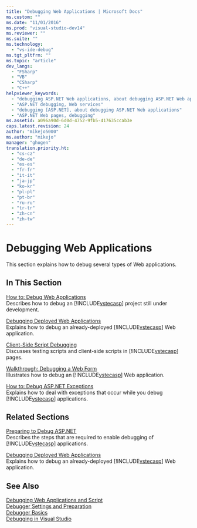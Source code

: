 ```yaml
---
title: "Debugging Web Applications | Microsoft Docs"
ms.custom: ""
ms.date: "11/01/2016"
ms.prod: "visual-studio-dev14"
ms.reviewer: ""
ms.suite: ""
ms.technology: 
  - "vs-ide-debug"
ms.tgt_pltfrm: ""
ms.topic: "article"
dev_langs: 
  - "FSharp"
  - "VB"
  - "CSharp"
  - "C++"
helpviewer_keywords: 
  - "debugging ASP.NET Web applications, about debugging ASP.NET Web applications"
  - "ASP.NET debugging, Web services"
  - "debugging [ASP.NET], about debugging ASP.NET Web applications"
  - "ASP.NET Web pages, debugging"
ms.assetid: a096a90d-6d0d-4752-9fb5-417635ccab3e
caps.latest.revision: 24
author: "mikejo5000"
ms.author: "mikejo"
manager: "ghogen"
translation.priority.ht: 
  - "cs-cz"
  - "de-de"
  - "es-es"
  - "fr-fr"
  - "it-it"
  - "ja-jp"
  - "ko-kr"
  - "pl-pl"
  - "pt-br"
  - "ru-ru"
  - "tr-tr"
  - "zh-cn"
  - "zh-tw"
---
```

# Debugging Web Applications
This section explains how to debug several types of Web applications.  
  
## In This Section  
 [How to: Debug Web Applications](../debugger/how-to-debug-web-applications.md)  
 Describes how to debug an [!INCLUDE[vstecasp](../code-quality/includes/vstecasp_md.md)] project still under development.  
  
 [Debugging Deployed Web Applications](../debugger/debugging-deployed-web-applications.md)  
 Explains how to debug an already-deployed [!INCLUDE[vstecasp](../code-quality/includes/vstecasp_md.md)] Web application.  
  
 [Client-Side Script Debugging](../debugger/client-side-script-debugging.md)  
 Discusses testing scripts and client-side scripts in [!INCLUDE[vstecasp](../code-quality/includes/vstecasp_md.md)] pages.  
  
 [Walkthrough: Debugging a Web Form](../debugger/walkthrough-debugging-a-web-form.md)  
 Illustrates how to debug an [!INCLUDE[vstecasp](../code-quality/includes/vstecasp_md.md)] Web application.  
  
 [How to: Debug ASP.NET Exceptions](../debugger/how-to-debug-aspnet-exceptions.md)  
 Explains how to deal with exceptions that occur while you debug [!INCLUDE[vstecasp](../code-quality/includes/vstecasp_md.md)] applications.  
  
## Related Sections  
 [Preparing to Debug ASP.NET](../debugger/preparing-to-debug-aspnet.md)  
 Describes the steps that are required to enable debugging of [!INCLUDE[vstecasp](../code-quality/includes/vstecasp_md.md)] applications.  
  
 [Debugging Deployed Web Applications](../debugger/debugging-deployed-web-applications.md)  
 Explains how to debug an already-deployed [!INCLUDE[vstecasp](../code-quality/includes/vstecasp_md.md)] Web application.  
  
## See Also  
 [Debugging Web Applications and Script](../debugger/debugging-web-applications-and-script.md)   
 [Debugger Settings and Preparation](../debugger/debugger-settings-and-preparation.md)   
 [Debugger Basics](../debugger/debugger-basics.md)   
 [Debugging in Visual Studio](../debugger/debugging-in-visual-studio.md)